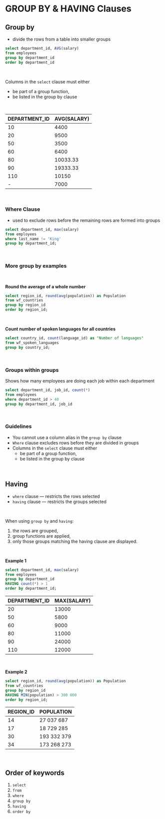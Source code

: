 # GROUP BY & HAVING Clauses

## Group by

- divide the rows from a table into smaller groups

```sql
select department_id, AVG(salary)
from employees
group by department_id
order by department_id
```

<br>

Columns in the `select` clause must either
- be part of a group function,
- be listed in the group by clause

<br>

| DEPARTMENT_ID | AVG(SALARY) |
| ------------- | ----------- |
| 10            | 4400        |
| 20            | 9500        |
| 50            | 3500        |
| 60            | 6400        |
| 80            | 10033.33    |
| 90            | 19333.33    |
| 110           | 10150       |
| -             | 7000        |

<br>

### Where Clause

- used to exclude rows before the remaining rows are formed into groups

```sql
select department_id, max(salary)
from employees
where last_name != 'King'
group by department_id;
```

<br>

### More group by examples

<br>

**Round the average of a whole number**

```sql
select region_id, round(avg(population)) as Population
from wf_countries
group by region_id 
order by region_id;
```

<br>

**Count number of spoken languages for all countries**

```sql
select country_id, count(language_id) as "Number of languages"
from wf_spoken_languages
group by country_id;
```

<br>

### Groups within groups

Shows how many employees are doing each job within each department

```sql
select department_id, job_id, count(*)
from employees
where department_id > 40
group by department_id, job_id
```

<br>

### Guidelines

- You cannot use a column alias in the `group by` clause
- `Where` clause excludes rows before they are divided in groups
- Columns in the `select` clause must either
  - be part of a group function,
  - be listed in the group by clause

<br>

## Having

- `where` clause  —  restricts the rows selected
- `having` clause  —  restricts the groups selected

<br>

When using `group by` and `having`: <br>
1. the rows are grouped, 
2. group functions are applied,
3. only those groups matching the having clause are displayed.

<br>

**Example 1**

```sql
select department_id, max(salary)
from employees
group by department_id
HAVING count(*) > 1
order by department_id;
```

| DEPARTMENT_ID | MAX(SALARY) |
| ------------- | ----------- |
| 20            | 13000       |
| 50            | 5800        |
| 60            | 9000        |
| 80            | 11000       |
| 90            | 24000       |
| 110           | 12000       |

<br>

**Example 2**

```sql
select region_id, round(avg(population)) as Population
from wf_countries
group by region_id 
HAVING MIN(population) > 300 000
order by region_id;
```

| REGION_ID | POPULATION  |
| --------- | ----------- |
| 14        | 27 037 687  |
| 17        | 18 729 285  |
| 30        | 193 332 379 |
| 34        | 173 268 273 |

<br>

## Order of keywords

1. `select`
2. `from`
3. `where`
4. `group by`
5. `having`
6. `order by`